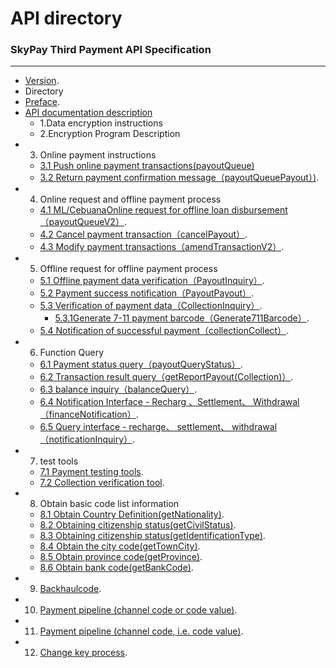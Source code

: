 # API directory
###   SkyPay Third Payment API Specification
_________________
- [Version](./Version1.md).
- Directory
- [Preface](./preface.md).
- [API documentation description](./APIdocumentationdescription.md)
    - 1.Data encryption instructions
    - 2.Encryption Program Description
- 3. Online payment instructions
    - [3.1 Push online payment transactions(payoutQueue)](./onlinepayment/payoutQueue.md)
    - [3.2 Return payment confirmation message（payoutQueuePayout）)](./onlinepayment/payoutQueuePayout.md).
- 4. Online request and offline payment process
    - [4.1 ML/CebuanaOnline request for offline loan disbursement（payoutQueueV2）](./onlinepayment/payoutQueueV2.md).
    - [4.2 Cancel payment transaction（cancelPayout）](./onlinepayment/cancelPayout.md).
    - [4.3 Modify payment transactions（amendTransactionV2）](./onlinepayment/amendTransactionV2.md).
- 5. Offline request for offline payment process
    - [5.1 Offline payment data verification（PayoutInquiry）](./Offlinepayment/PayoutInquiry.md).
	- [5.2 Payment success notification（PayoutPayout）](./Offlinepayment/PayoutPayout.md).
    - [5.3 Verification of payment data（CollectionInquiry）](./Offlinepayment/CollectionInquiry.md).
        - [5.3.1Generate 7-11 payment barcode（Generate711Barcode）](./Offlinepayment/Generate711Barcode.md).
    - [5.4 Notification of successful payment（collectionCollect）](./Offlinepayment/collectionCollect.md).
- 6. Function Query
    - [6.1 Payment status query（payoutQueryStatus）](./Offlinepayment/payoutQueryStatus.md).
    - [6.2 Transaction result query（getReportPayout(Collection)）](./Offlinepayment/getReportPayout.md).
    - [6.3 balance inquiry（balanceQuery）](./Offlinepayment/balanceQuery.md).
    - [6.4 Notification Interface - Recharg 、Settlement、 Withdrawal（financeNotification）](./Rechargebalancewithdrawal/financeNotification.md).
    - [6.5 Query interface - recharge、 settlement、 withdrawal（notificationInquiry）](./Rechargebalancewithdrawal/notificationInquiry.md).
- 7. test tools
    - [7.1 Payment testing tools](./testtools/Collectionverificationtool.md).
    - [7.2 Collection verification tool](./testtools/Paymenttestingtools.md).
- 8. Obtain basic code list information
    - [8.1 Obtain Country Definition(getNationality)](./Obtainbasiccodelistinformation/getNationality.md).
    - [8.2 Obtaining citizenship status(getCivilStatus)](./Obtainbasiccodelistinformation/getCivilStatus.md).
    - [8.3 Obtaining citizenship status(getIdentificationType)](./Obtainbasiccodelistinformation/getIdentificationType.md).
    - [8.4 Obtain the city code(getTownCity)](./Obtainbasiccodelistinformation/getTownCity.md).
    - [8.5 Obtain province code(getProvince)](./Obtainbasiccodelistinformation/getProvince.md).
    - [8.6 Obtain bank code(getBankCode)](./Obtainbasiccodelistinformation/getBankCode.md).
- 9. [Backhaulcode](./Backpropagationmessagedefinition/Backpropagationmessagedefinition.md).
- 10. [Payment pipeline (channel code or code value)](./Paymentpipeline/Paymentpipeline.md).
- 11. [Payment pipeline (channel code, i.e. code value)](./Paymentpipeline/Paymentpipeline1.md).
- 12. [Change key process](./Changekeyprocess/Changekeyprocess.md).
